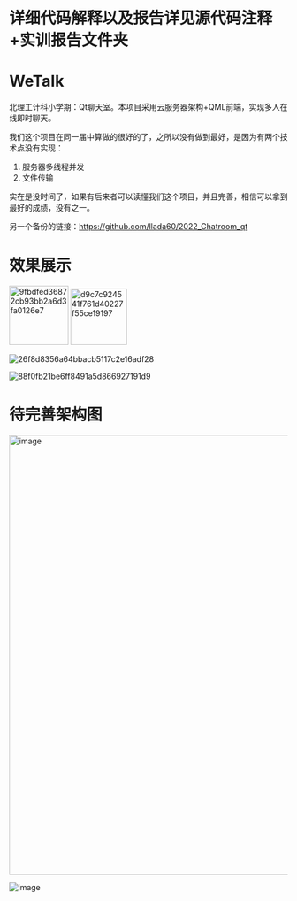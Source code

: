 # 详细代码解释以及报告详见源代码注释+实训报告文件夹

# WeTalk
北理工计科小学期：Qt聊天室。本项目采用云服务器架构+QML前端，实现多人在线即时聊天。

我们这个项目在同一届中算做的很好的了，之所以没有做到最好，是因为有两个技术点没有实现：

1. 服务器多线程并发
2. 文件传输

实在是没时间了，如果有后来者可以读懂我们这个项目，并且完善，相信可以拿到最好的成绩，没有之一。

另一个备份的链接：https://github.com/llada60/2022_Chatroom_qt

# 效果展示

<img width="107" alt="9fbdfed36872cb93bb2a6d3fa0126e7" src="https://user-images.githubusercontent.com/94102418/186854180-cc2e3dbd-fe07-40cf-846d-d30c70cd0d91.png">

<img width="102" alt="d9c7c924541f761d40227f55ce19197" src="https://user-images.githubusercontent.com/94102418/186854310-b2c63a45-1889-4634-ba51-b311c81bce4f.png">


![26f8d8356a64bbacb5117c2e16adf28](https://user-images.githubusercontent.com/94102418/186854111-9a0de8da-f072-4bee-a4a7-49023ea05324.jpg)

![88f0fb21be6ff8491a5d866927191d9](https://user-images.githubusercontent.com/94102418/186854399-c57f386d-fcab-4c2c-a6bd-77d22da6023c.jpg)


# 待完善架构图

<img width="795" alt="image" src="https://user-images.githubusercontent.com/94102418/186810523-8aefbbf5-1050-4fe3-8c64-dda54be4a643.png">

![image](https://user-images.githubusercontent.com/94102418/186810557-059342d8-2393-491d-80a3-3d331aadb49e.png)

